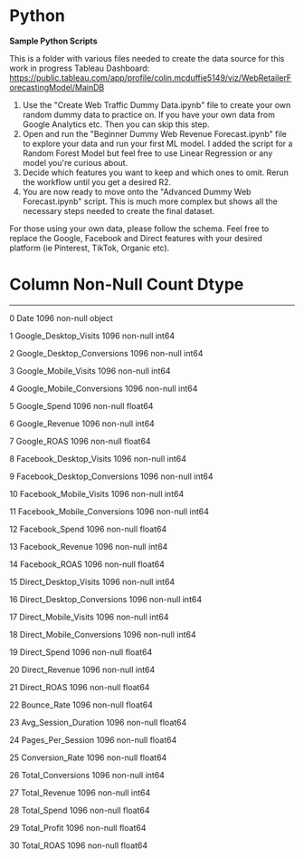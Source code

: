 # Python
**Sample Python Scripts**

This is a folder with various files needed to create the data source for this work in progress Tableau Dashboard: 
https://public.tableau.com/app/profile/colin.mcduffie5149/viz/WebRetailerForecastingModel/MainDB

1) Use the "Create Web Traffic Dummy Data.ipynb" file to create your own random dummy data to practice on. If you have your own data from Google Analytics etc. Then you can skip this step.
2) Open and run the "Beginner Dummy Web Revenue Forecast.ipynb" file to explore your data and run your first ML model. I added the script for a Random Forest Model but feel free to use Linear Regression or any model you're curious about.
3) Decide which features you want to keep and which ones to omit. Rerun the workflow until you get a desired R2.
4) You are now ready to move onto the "Advanced Dummy Web Forecast.ipynb" script. This is much more complex but shows all the necessary steps needed to create the final dataset. 


For those using your own data, please follow the schema. Feel free to replace the Google, Facebook and Direct features with your desired platform (ie Pinterest, TikTok, Organic etc). 

 #   Column                        Non-Null Count  Dtype  
---  ------                        --------------  -----  
 0   Date                          1096 non-null   object 
 
 1   Google_Desktop_Visits         1096 non-null   int64 
 
 2   Google_Desktop_Conversions    1096 non-null   int64 
 
 3   Google_Mobile_Visits          1096 non-null   int64 
 
 4   Google_Mobile_Conversions     1096 non-null   int64  
 
 5   Google_Spend                  1096 non-null   float64
 
 6   Google_Revenue                1096 non-null   int64  
 
 7   Google_ROAS                   1096 non-null   float64
 
 8   Facebook_Desktop_Visits       1096 non-null   int64  
 
 9   Facebook_Desktop_Conversions  1096 non-null   int64  
 
 10  Facebook_Mobile_Visits        1096 non-null   int64 
 
 11  Facebook_Mobile_Conversions   1096 non-null   int64  
 
 12  Facebook_Spend                1096 non-null   float64
 
 13  Facebook_Revenue              1096 non-null   int64  
 
 14  Facebook_ROAS                 1096 non-null   float64
 
 15  Direct_Desktop_Visits         1096 non-null   int64  
 
 16  Direct_Desktop_Conversions    1096 non-null   int64  
 
 17  Direct_Mobile_Visits          1096 non-null   int64  
 
 18  Direct_Mobile_Conversions     1096 non-null   int64 
 
 19  Direct_Spend                  1096 non-null   float64
 
 20  Direct_Revenue                1096 non-null   int64  
 
 21  Direct_ROAS                   1096 non-null   float64
 
 22  Bounce_Rate                   1096 non-null   float64
 
 23  Avg_Session_Duration          1096 non-null   float64
 
 24  Pages_Per_Session             1096 non-null   float64
 
 25  Conversion_Rate               1096 non-null   float64
 
 26  Total_Conversions             1096 non-null   int64  
 
 27  Total_Revenue                 1096 non-null   int64  
 
 28  Total_Spend                   1096 non-null   float64
 
 29  Total_Profit                  1096 non-null   float64
 
 30  Total_ROAS                    1096 non-null   float64

